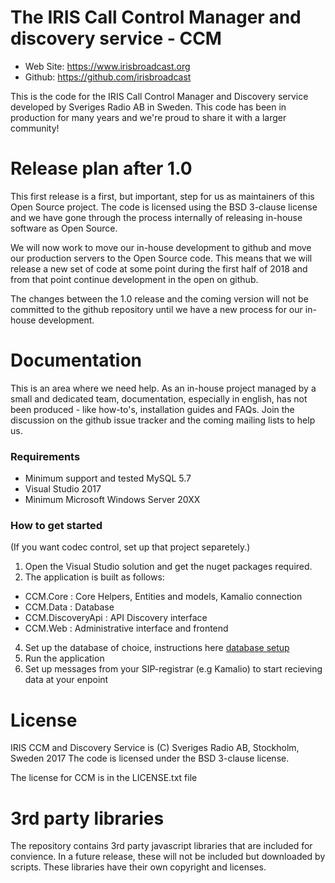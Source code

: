 The IRIS Call Control Manager and discovery service - CCM
=========================================================

* Web Site: https://www.irisbroadcast.org
* Github: https://github.com/irisbroadcast

This is the code for the IRIS Call Control Manager and Discovery
service developed by Sveriges Radio AB in Sweden. This code has
been in production for many years and we're proud to share it
with a larger community!

Release plan after 1.0
======================

This first release is a first, but important, step for us as
maintainers of this Open Source project. The code is licensed
using the BSD 3-clause license and we have gone through the process
internally of releasing in-house software as Open Source.

We will now work to move our in-house development to github
and move our production servers to the Open Source code. This
means that we will release a new set of code at some point
during the first half of 2018 and from that point continue
development in the open on github.

The changes between the 1.0 release and the coming version will
not be committed to the github repository until we have a new
process for our in-house development.

Documentation
=============
This is an area where we need help. As an in-house project
managed by a small and dedicated team, documentation, especially
in english, has not been produced - like how-to's, installation
guides and FAQs. Join the discussion on the github issue tracker
and the coming mailing lists to help us. 

### Requirements

- Minimum support and tested MySQL 5.7
- Visual Studio 2017
- Minimum Microsoft Windows Server 20XX

### How to get started

(If you want codec control, set up that project separetely.)

1. Open the Visual Studio solution and get the nuget packages required.
2. The application is built as follows:
+ CCM.Core			: Core Helpers, Entities and models, Kamalio connection
+ CCM.Data			: Database
+ CCM.DiscoveryApi : API Discovery interface
+ CCM.Web			: Administrative interface and frontend
4. Set up the database of choice, instructions here [database setup](CCM.Data/README.md)
4. Run the application
5. Set up messages from your SIP-registrar (e.g Kamalio) to start recieving data at your enpoint

License
=======

IRIS CCM and Discovery Service is (C) Sveriges Radio AB, Stockholm, Sweden 2017
The code is licensed under the BSD 3-clause license.

The license for CCM is in the LICENSE.txt file

3rd party libraries
===================
The repository contains 3rd party javascript libraries that are included
for convience. In a future release, these will not be included
but downloaded by scripts. These libraries have their own
copyright and licenses.
